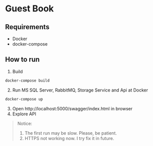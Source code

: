 # Guest Book

## Requirements

- Docker
- docker-compose

## How to run

1. Build
```sh
docker-compose build
```

2. Run MS SQL Server, RabbitMQ, Storage Service and Api at Docker
```sh
docker-compose up
```

3. Open http://localhost:5000/swagger/index.html in browser
4. Explore API

> Notice:
> 
> 1. The first run may be slow. Please, be patient.
> 2. HTTPS not working now. I try fix it in future.
> 
